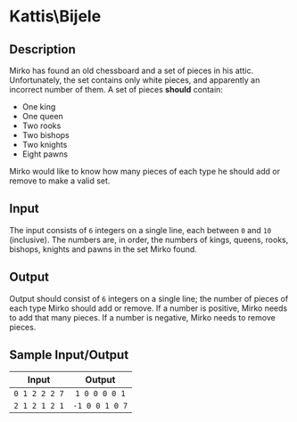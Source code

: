 # Kattis\Bijele

## Description

Mirko has found an old chessboard and a set of pieces in his attic. Unfortunately, the set contains only white pieces, and apparently an incorrect number of them. A set of pieces **should** contain:

- One king
- One queen
- Two rooks
- Two bishops
- Two knights
- Eight pawns

Mirko would like to know how many pieces of each type he should add or remove to make a valid set.

## Input

The input consists of `6` integers on a single line, each between `0` and `10` (inclusive). The numbers are, in order, the numbers of kings, queens, rooks, bishops, knights and pawns in the set Mirko found.

## Output

Output should consist of `6` integers on a single line; the number of pieces of each type Mirko should add or remove. If a number is positive, Mirko needs to add that many pieces. If a number is negative, Mirko needs to remove pieces.

## Sample Input/Output

| Input         | Output        |
|:-------------:|:-------------:|
| `0 1 2 2 2 7` | `1 0 0 0 0 1` |
| `2 1 2 1 2 1` | `-1 0 0 1 0 7`|